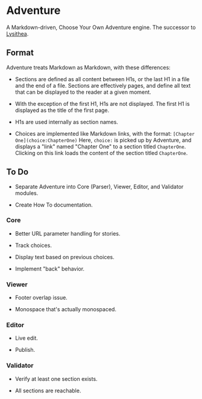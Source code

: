 # Adventure

A Markdown-driven, Choose Your Own Adventure engine. The successor to [Lysithea](https://github.com/ubersmake/lysithea).

## Format

Adventure treats Markdown as Markdown, with these differences:

* Sections are defined as all content between H1s, or the last H1 in a file and the end of a file. Sections are effectively pages, and define all text that can be displayed to the reader at a given moment.

* With the exception of the first H1, H1s are not displayed. The first H1 is displayed as the title of the first page.

* H1s are used internally as section names.

* Choices are implemented like Markdown links, with the format: `[Chapter One](choice:ChapterOne)` Here, `choice:` is picked up by Adventure, and displays a "link" named "Chapter One" to a section titled `ChapterOne`. Clicking on this link loads the content of the section titled `ChapterOne`.

## To Do

* Separate Adventure into Core (Parser), Viewer, Editor, and Validator modules.

* Create How To documentation.

### Core

* Better URL parameter handling for stories.

* Track choices.

* Display text based on previous choices.

* Implement "back" behavior.

### Viewer

* Footer overlap issue.

* Monospace that's actually monospaced.

### Editor

* Live edit.

* Publish.

### Validator

* Verify at least one section exists.

* All sections are reachable.
